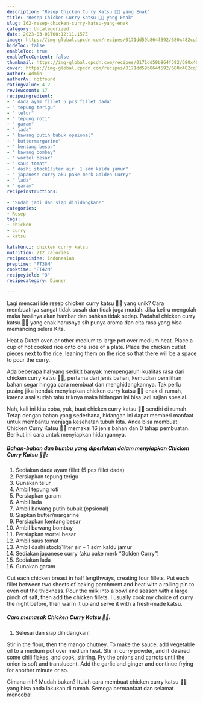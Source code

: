 ```yaml
---
description: "Resep Chicken Curry Katsu 🍛✨ yang Enak"
title: "Resep Chicken Curry Katsu 🍛✨ yang Enak"
slug: 162-resep-chicken-curry-katsu-yang-enak
category: Uncategorized
date: 2023-03-01T00:12:11.157Z
image: https://img-global.cpcdn.com/recipes/0171dd59b864f592/680x482cq70/chicken-curry-katsu-foto-resep-utama.jpg
hideToc: false
enableToc: true
enableTocContent: false
thumbnail: https://img-global.cpcdn.com/recipes/0171dd59b864f592/680x482cq70/chicken-curry-katsu-foto-resep-utama.jpg
cover: https://img-global.cpcdn.com/recipes/0171dd59b864f592/680x482cq70/chicken-curry-katsu-foto-resep-utama.jpg
author: Admin
authorAv: notfound
ratingvalue: 4.2
reviewcount: 17
recipeingredient:
- " dada ayam fillet 5 pcs fillet dada"
- " tepung terigu"
- " telur"
- " tepung roti"
- " garam"
- " lada"
- " bawang putih bubuk opsional"
- " buttermargarine"
- " kentang besar"
- " bawang bombay"
- " wortel besar"
- " saus tomat"
- " dashi stock1liter air  1 sdm kaldu jamur"
- " japanese curry aku pake merk Golden Curry"
- " lada"
- " garam"
recipeinstructions:

- "Sudah jadi dan siap dihidangkan!"
categories:
- Resep
tags:
- chicken
- curry
- katsu

katakunci: chicken curry katsu 
nutrition: 212 calories
recipecuisine: Indonesian
preptime: "PT38M"
cooktime: "PT42M"
recipeyield: "3"
recipecategory: Dinner

---
```





Lagi mencari ide resep chicken curry katsu 🍛✨ yang unik? Cara membuatnya sangat tidak susah dan tidak juga mudah. Jika keliru mengolah maka hasilnya akan hambar dan bahkan tidak sedap. Padahal chicken curry katsu 🍛✨ yang enak harusnya sih punya aroma dan cita rasa yang bisa memancing selera Kita.





Heat a Dutch oven or other medium to large pot over medium heat. Place a cup of hot cooked rice onto one side of a plate. Place the chicken cutlet pieces next to the rice, leaning them on the rice so that there will be a space to pour the curry.

Ada beberapa hal yang sedikit banyak mempengaruhi kualitas rasa dari chicken curry katsu 🍛✨, pertama dari jenis bahan, kemudian pemilihan bahan segar hingga cara membuat dan menghidangkannya. Tak perlu pusing jika hendak menyiapkan chicken curry katsu 🍛✨ enak di rumah, karena asal sudah tahu triknya maka hidangan ini bisa jadi sajian spesial.






Nah, kali ini kita coba, yuk, buat chicken curry katsu 🍛✨ sendiri di rumah. Tetap dengan bahan yang sederhana, hidangan ini dapat memberi manfaat untuk membantu menjaga kesehatan tubuh kita. Anda bisa membuat Chicken Curry Katsu 🍛✨ memakai 16 jenis bahan dan 0 tahap pembuatan. Berikut ini cara untuk menyiapkan hidangannya.

<!--inarticleads1-->

##### Bahan-bahan dan bumbu yang diperlukan dalam menyiapkan Chicken Curry Katsu 🍛✨:

1. Sediakan  dada ayam fillet (5 pcs fillet dada)
1. Persiapkan  tepung terigu
1. Gunakan  telur
1. Ambil  tepung roti
1. Persiapkan  garam
1. Ambil  lada
1. Ambil  bawang putih bubuk (opsional)
1. Siapkan  butter/margarine
1. Persiapkan  kentang besar
1. Ambil  bawang bombay
1. Persiapkan  wortel besar
1. Ambil  saus tomat
1. Ambil  dashi stock/1liter air + 1 sdm kaldu jamur
1. Sediakan  japanese curry (aku pake merk “Golden Curry”)
1. Sediakan  lada
1. Gunakan  garam


Cut each chicken breast in half lengthways, creating four fillets. Put each fillet between two sheets of baking parchment and beat with a rolling pin to even out the thickness. Pour the milk into a bowl and season with a large pinch of salt, then add the chicken fillets. I usually cook my choice of curry the night before, then warm it up and serve it with a fresh-made katsu. 

<!--inarticleads2-->

##### Cara memasak Chicken Curry Katsu 🍛✨:


1. Selesai dan siap dihidangkan!

Stir in the flour, then the mango chutney. To make the sauce, add vegetable oil to a medium pot over medium heat. Stir in curry powder, and if desired some chili flakes, and cook, stirring. Fry the onions and carrots until the onion is soft and translucent. Add the garlic and ginger and continue frying for another minute or so. 

Gimana nih? Mudah bukan? Itulah cara membuat chicken curry katsu 🍛✨ yang bisa anda lakukan di rumah. Semoga bermanfaat dan selamat mencoba!
